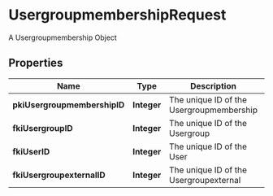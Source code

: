 

# UsergroupmembershipRequest

A Usergroupmembership Object

## Properties

| Name | Type | Description | Notes |
|------------ | ------------- | ------------- | -------------|
|**pkiUsergroupmembershipID** | **Integer** | The unique ID of the Usergroupmembership |  [optional] |
|**fkiUsergroupID** | **Integer** | The unique ID of the Usergroup |  |
|**fkiUserID** | **Integer** | The unique ID of the User |  [optional] |
|**fkiUsergroupexternalID** | **Integer** | The unique ID of the Usergroupexternal |  [optional] |



